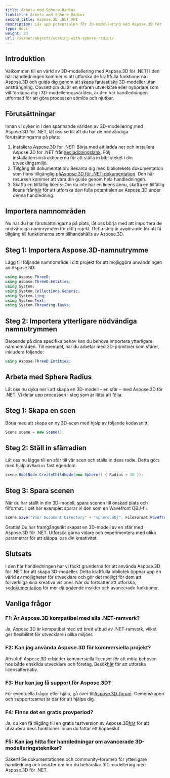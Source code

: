 ```yaml
---
title: Arbeta med Sphere Radius
linktitle: Arbeta med Sphere Radius
second_title: Aspose.3D .NET API
description: Lås upp potentialen för 3D-modellering med Aspose.3D för .NET. Skapa fantastiska modeller utan ansträngning. Ladda ner din kostnadsfria testversion nu!
type: docs
weight: 23
url: /sv/net/objects/working-with-sphere-radius/
---
```

## Introduktion
Välkommen till en värld av 3D-modellering med Aspose.3D för .NET! I den här handledningen kommer vi att utforska de kraftfulla funktionerna i Aspose.3D och guida dig genom att skapa fantastiska 3D-modeller utan ansträngning. Oavsett om du är en erfaren utvecklare eller nybörjare som vill fördjupa dig i 3D-modelleringsvärlden, är den här handledningen utformad för att göra processen sömlös och njutbar.
## Förutsättningar
Innan vi dyker in i den spännande världen av 3D-modellering med Aspose.3D för .NET, låt oss se till att du har de nödvändiga förutsättningarna på plats:
1.  Installera Aspose.3D for .NET: Börja med att ladda ner och installera Aspose.3D for .NET från[nedladdningslänk](https://releases.aspose.com/3d/net/). Följ installationsinstruktionerna för att ställa in biblioteket i din utvecklingsmiljö.
2.  Tillgång till dokumentation: Bekanta dig med bibliotekets dokumentation som finns tillgänglig på[Aspose.3D för .NET-dokumentation](https://reference.aspose.com/3d/net/). Den här resursen kommer att vara din guide genom hela handledningen.
3. Skaffa en tillfällig licens: Om du inte har en licens ännu, skaffa en tillfällig licens från[här](https://purchase.aspose.com/temporary-license/) för att utforska den fulla potentialen av Aspose.3D under denna handledning.
## Importera namnområden
Nu när du har förutsättningarna på plats, låt oss börja med att importera de nödvändiga namnrymden för ditt projekt. Detta steg är avgörande för att få tillgång till funktionerna som tillhandahålls av Aspose.3D.
## Steg 1: Importera Aspose.3D-namnutrymme
Lägg till följande namnområde i ditt projekt för att möjliggöra användningen av Aspose.3D:
```csharp
using Aspose.ThreeD;
using Aspose.ThreeD.Entities;
using System;
using System.Collections.Generic;
using System.Linq;
using System.Text;
using System.Threading.Tasks;
```
## Steg 2: Importera ytterligare nödvändiga namnutrymmen
Beroende på dina specifika behov kan du behöva importera ytterligare namnområden. Till exempel, när du arbetar med 3D-primitiver som sfärer, inkludera följande:
```csharp
using Aspose.ThreeD.Entities;
```
## Arbeta med Sphere Radius
Låt oss nu dyka ner i att skapa en 3D-modell – en sfär – med Aspose.3D för .NET. Vi delar upp processen i steg som är lätta att följa.
## Steg 1: Skapa en scen
Börja med att skapa en ny 3D-scen med hjälp av följande kodavsnitt:
```csharp
Scene scene = new Scene();
```
## Steg 2: Ställ in sfärradien
Låt oss nu lägga till en sfär till vår scen och ställa in dess radie. Detta görs med hjälp av`Radius` fast egendom.
```csharp
scene.RootNode.CreateChildNode(new Sphere() { Radius = 10 });
```
## Steg 3: Spara scenen
När du har ställt in din 3D-modell, spara scenen till önskad plats och filformat. I det här exemplet sparar vi den som en Wavefront OBJ-fil.
```csharp
scene.Save("Your Document Directory" + "sphere.obj", FileFormat.WavefrontOBJ);
```
Grattis! Du har framgångsrikt skapat en 3D-modell av en sfär med Aspose.3D för .NET. Utforska gärna vidare och experimentera med olika parametrar för att släppa loss din kreativitet.
## Slutsats
 I den här handledningen har vi täckt grunderna för att använda Aspose.3D för .NET för att skapa 3D-modeller. Detta kraftfulla bibliotek öppnar upp en värld av möjligheter för utvecklare och gör det möjligt för dem att förverkliga sina kreativa visioner. När du fortsätter att utforska, se[dokumentation](https://reference.aspose.com/3d/net/) för mer djupgående insikter och avancerade funktioner.
## Vanliga frågor

### F1: Är Aspose.3D kompatibel med alla .NET-ramverk?
Ja, Aspose.3D är kompatibel med ett brett utbud av .NET-ramverk, vilket ger flexibilitet för utvecklare i olika miljöer.
### F2: Kan jag använda Aspose.3D för kommersiella projekt?
Absolut! Aspose.3D erbjuder kommersiella licenser för att möta behoven hos både enskilda utvecklare och företag. Besök[här](https://purchase.aspose.com/buy) för att utforska licensalternativ.
### F3: Hur kan jag få support för Aspose.3D?
 För eventuella frågor eller hjälp, gå över till[Aspose.3D-forum](https://forum.aspose.com/c/3d/18). Gemenskapen och supportteamet är där för att hjälpa dig.
### F4: Finns det en gratis provperiod?
 Ja, du kan få tillgång till en gratis testversion av Aspose.3D[här](https://releases.aspose.com/) för att utvärdera dess funktioner innan du fattar ett köpbeslut.
### F5: Kan jag hitta fler handledningar om avancerade 3D-modelleringstekniker?
Säkert! Se dokumentationen och community-forumen för ytterligare handledning och insikter om hur du behärskar 3D-modellering med Aspose.3D för .NET.